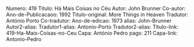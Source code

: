 Numero: 419
Titulo: Há Mais Coisas no Céu
Autor: John Brunner
Co-autor: 
Ano-de-Publicacaoo: 1992
Titulo-original: More Things in Heaven
Tradutor: António Porto
Co-tradutor: 
Ano-de-edicao: 1973
alias: John-Brunner
Autor2-alias: 
Tradutor1-alias: Antonio-Porto
Tradutor2-alias: 
Titulo-link: 419-Ha-Mais-Coisas-no-Ceu
Capa: António Pedro
pags: 211
Capa-link: Antonio-Pedro